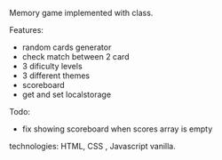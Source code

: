 Memory game implemented with class.

Features:
  - random cards generator
  - check match between 2 card
  - 3 dificulty levels
  - 3 different themes 
  - scoreboard
  - get and set localstorage
  
Todo:
  - fix showing scoreboard when scores array is empty
  
  
technologies:
HTML, CSS , Javascript vanilla.
